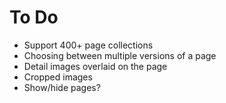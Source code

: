 # To Do

* Support 400+ page collections
* Choosing between multiple versions of a page
* Detail images overlaid on the page
* Cropped images
* Show/hide pages?
